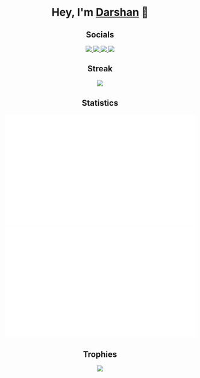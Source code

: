<!-- main -->

<h1 align="center">Hey, I'm <a href="https://darshan.is-a.dev/">Darshan</a> 👋</h1>

<!-- socials -->
<div align="center">
  <h2>Socials</h2>
  <div>
    <!-- discord -->
    <a href="https://discord.com/users/838620835282812969">
      <img src="https://img.shields.io/badge/%40l.orenz-fff?style=flat&logo=discord&logoColor=5865f2&labelColor=1b2531&color=1b2531">
    </a>
    <!-- instagram -->
    <a href="https://instagram.com/%40bruh.darshan">
      <img src="https://img.shields.io/badge/%40bruh.darshan-fff?style=flat&logo=instagram&logoColor=ff66cc&labelColor=1b2531&color=1b2531">
    </a>
    <!-- spotify -->
    <a href="https://open.spotify.com/user/31cuw64kbwyw4vn6epubs7kzdkpq">
      <img src="https://img.shields.io/badge/Lorenz-fff?style=flat&logo=spotify&logoColor=1DB954&labelColor=1b2531&color=1b2531">
    </a>
    <!-- stackoverflow -->
    <a href="https://stackoverflow.com/users/15748819/darshan-b">
      <img src="https://img.shields.io/badge/Darshan%20B-fff?style=flat&logo=stackoverflow&logoColor=F48024&labelColor=1b2531&color=1b2531">
    </a>
  </div>
</div>

<!-- streak -->
<div align="center">
  <h2>Streak</h2>
  <div>
    <img src="https://streak-stats.demolab.com?user=Dqrshan&theme=dark&border_radius=5&stroke=999999&border=999999&background=0d1117">
  </div>
</div>

<!-- github stats -->
<div align="center">
  <h2>Statistics</h2>
  <div>
    <img src="https://raw.githubusercontent.com/Dqrshan/github-stats/master/generated/overview.svg#gh-dark-mode-only">
    <img src="https://raw.githubusercontent.com/Dqrshan/github-stats/master/generated/languages.svg#gh-dark-mode-only">
<!--     <img src="https://github-readme-stats.vercel.app/api?username=Dqrshan&show_icons=true&theme=github_dark" alt="stats">
    <img src="https://github-readme-stats.vercel.app/api/top-langs/?username=Dqrshan&layout=compact&theme=github_dark" alt="langs"> -->
  </div>
</div>

<!-- trophies -->
<div align="center">
  <div>
  <h2>Trophies</h2>
    <img src="https://github-profile-trophy.vercel.app/?username=Dqrshan&theme=juicyfresh&row=1&margin-w=7&margin-h=10&no-frame=true">
  </div>
</div>
